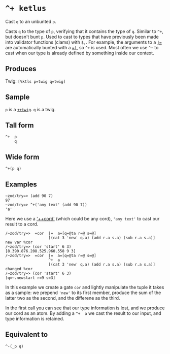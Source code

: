 `^+ ketlus`
===========

Cast `q` to an unbunted `p`.

Casts `q` to the type of `p`, verifying that it contains
the type of `q`. Similar to `^+`, but doesn't bunt `p`. Used to
cast to types that have previously been made into validator
functions (clams) with `$,`. For example, the arguments to a [`|=`]() are
automatically bunted with a [`=|`](), so `^+` is used. Most often we use `^+` to cast when our type is already defined by something inside our context.

Produces
--------

Twig: `[%ktls p=twig q=twig]`

Sample
------

`p` is a [`++twig`](). `q` is a twig.

Tall form
---------

    ^+  p
        q

Wide form
---------

    ^+(p q)

Examples
--------

    ~zod/try=> (add 90 7)
    97
    ~zod/try=> ^+('any text' (add 90 7))
    'a'

Here we use a ['++cord']() (which could be any cord), `'any text'` to cast our
result to a cord.

    /~zod/try=>  =cor  |=  a=[q=@ta r=@ s=@]
                       [(cat 3 'new' q.a) (add r.a s.a) (sub r.a s.a)]
    new var %cor
    /~zod/try=> (cor 'start' 6 3)
    [8.390.876.208.525.960.558 9 3]
    /~zod/try=>  =cor  |=  a=[q=@ta r=@ s=@]
                       ^+  a
                       [(cat 3 'new' q.a) (add r.a s.a) (sub r.a s.a)]
    changed %cor
    /~zod/try=> (cor 'start' 6 3)
    [q=~.newstart r=9 s=3]

In this example we create a gate `cor` and lightly manipulate the tuple
it takes as a sample: we prepend `'new'` to its first member, produce
the sum of the latter two as the second, and the differene as the third.

In the first call you can see that our type information is lost, and we
produce our cord as an atom. By adding a `^+  a` we cast the result to
our input, and type information is retained.

Equivalent to
-------------

    ^-(_p q)
